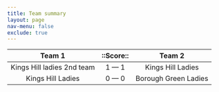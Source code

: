 ```yaml
---
title: Team summary
layout: page
nav-menu: false
exclude: true
---
```




|           Team 1           |  ::Score::  |        Team 2        |
|:--------------------------:|:-----------:|:--------------------:|
| Kings Hill ladies 2nd team | 1 &mdash; 1 |  Kings Hill Ladies   |
|     Kings Hill Ladies      | 0 &mdash; 0 | Borough Green Ladies |

 <br /><br /><br />